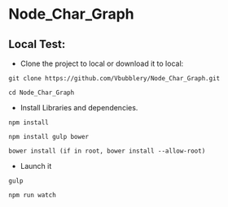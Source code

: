 # Node_Char_Graph

## Local Test:
- Clone the project to local or download it to local:

`
git clone https://github.com/Vbubblery/Node_Char_Graph.git
`

`
cd Node_Char_Graph
`
- Install Libraries and dependencies.

`
npm install
`

`
npm install gulp bower
`

`
bower install (if in root, bower install --allow-root)
`
- Launch it

`
gulp
`

`
npm run watch
`
